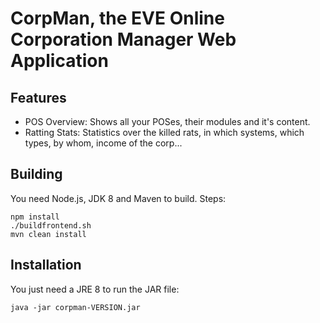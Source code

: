 # CorpMan, the EVE Online Corporation Manager Web Application

## Features
- POS Overview: Shows all your POSes, their modules and it's content.   
- Ratting Stats: Statistics over the killed rats, in which systems, which 
  types, by whom, income of the corp...

## Building
You need Node.js, JDK 8 and Maven to build. Steps:

```
npm install
./buildfrontend.sh
mvn clean install
```

## Installation
You just need a JRE 8 to run the JAR file:

```
java -jar corpman-VERSION.jar
```
